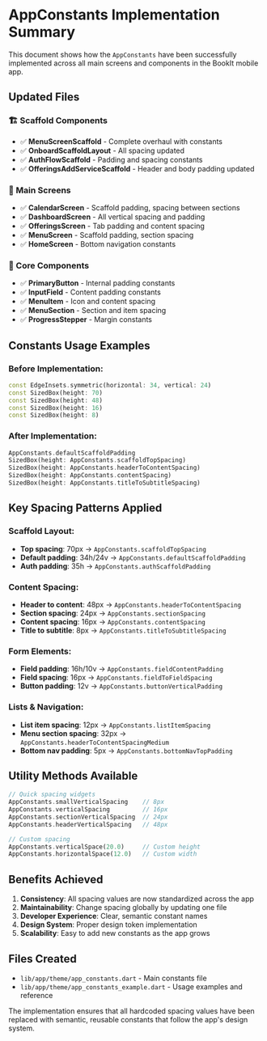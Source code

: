 # AppConstants Implementation Summary

This document shows how the `AppConstants` have been successfully implemented across all main screens and components in the BookIt mobile app.

## Updated Files

### 🏗️ Scaffold Components
- ✅ **MenuScreenScaffold** - Complete overhaul with constants
- ✅ **OnboardScaffoldLayout** - All spacing updated
- ✅ **AuthFlowScaffold** - Padding and spacing constants
- ✅ **OfferingsAddServiceScaffold** - Header and body padding updated

### 📱 Main Screens  
- ✅ **CalendarScreen** - Scaffold padding, spacing between sections
- ✅ **DashboardScreen** - All vertical spacing and padding
- ✅ **OfferingsScreen** - Tab padding and content spacing
- ✅ **MenuScreen** - Scaffold padding, section spacing
- ✅ **HomeScreen** - Bottom navigation constants

### 🧩 Core Components
- ✅ **PrimaryButton** - Internal padding constants
- ✅ **InputField** - Content padding constants
- ✅ **MenuItem** - Icon and content spacing
- ✅ **MenuSection** - Section and item spacing
- ✅ **ProgressStepper** - Margin constants

## Constants Usage Examples

### Before Implementation:
```dart
const EdgeInsets.symmetric(horizontal: 34, vertical: 24)
const SizedBox(height: 70)
const SizedBox(height: 48)
const SizedBox(height: 16)
const SizedBox(height: 8)
```

### After Implementation:
```dart
AppConstants.defaultScaffoldPadding
SizedBox(height: AppConstants.scaffoldTopSpacing)
SizedBox(height: AppConstants.headerToContentSpacing)
SizedBox(height: AppConstants.contentSpacing)
SizedBox(height: AppConstants.titleToSubtitleSpacing)
```

## Key Spacing Patterns Applied

### Scaffold Layout:
- **Top spacing**: 70px → `AppConstants.scaffoldTopSpacing`
- **Default padding**: 34h/24v → `AppConstants.defaultScaffoldPadding`
- **Auth padding**: 35h → `AppConstants.authScaffoldPadding`

### Content Spacing:
- **Header to content**: 48px → `AppConstants.headerToContentSpacing`
- **Section spacing**: 24px → `AppConstants.sectionSpacing`
- **Content spacing**: 16px → `AppConstants.contentSpacing`
- **Title to subtitle**: 8px → `AppConstants.titleToSubtitleSpacing`

### Form Elements:
- **Field padding**: 16h/10v → `AppConstants.fieldContentPadding`
- **Field spacing**: 16px → `AppConstants.fieldToFieldSpacing`
- **Button padding**: 12v → `AppConstants.buttonVerticalPadding`

### Lists & Navigation:
- **List item spacing**: 12px → `AppConstants.listItemSpacing`
- **Menu section spacing**: 32px → `AppConstants.headerToContentSpacingMedium`
- **Bottom nav padding**: 5px → `AppConstants.bottomNavTopPadding`

## Utility Methods Available

```dart
// Quick spacing widgets
AppConstants.smallVerticalSpacing    // 8px
AppConstants.verticalSpacing         // 16px
AppConstants.sectionVerticalSpacing  // 24px
AppConstants.headerVerticalSpacing   // 48px

// Custom spacing
AppConstants.verticalSpace(20.0)     // Custom height
AppConstants.horizontalSpace(12.0)   // Custom width
```

## Benefits Achieved

1. **Consistency**: All spacing values are now standardized across the app
2. **Maintainability**: Change spacing globally by updating one file
3. **Developer Experience**: Clear, semantic constant names
4. **Design System**: Proper design token implementation
5. **Scalability**: Easy to add new constants as the app grows

## Files Created

- `lib/app/theme/app_constants.dart` - Main constants file
- `lib/app/theme/app_constants_example.dart` - Usage examples and reference

The implementation ensures that all hardcoded spacing values have been replaced with semantic, reusable constants that follow the app's design system.
